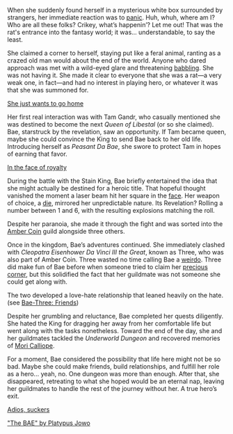 When she suddenly found herself in a mysterious white box surrounded by strangers, her immediate reaction was to [panic](https://www.youtube.com/live/y8bcLA6BQsw?feature=shared&t=281). Huh, whuh, where am I? Who are all these folks? Crikey, what’s happenin’? Let me out! That was the rat's entrance into the fantasy world; it was... understandable, to say the least.

She claimed a corner to herself, staying put like a feral animal, ranting as a crazed old man would about the end of the world. Anyone who dared approach was met with a wild-eyed glare and threatening [babbling](https://www.youtube.com/live/y8bcLA6BQsw?feature=shared&t=343). She was not having it. She made it clear to everyone that she was a rat—a very weak one, in fact—and had no interest in playing hero, or whatever it was that she was summoned for.

[She just wants to go home](#embed:https://www.youtube.com/live/y8bcLA6BQsw?t=466)

Her first real interaction was with Tam Gandr, who casually mentioned she was destined to become the next *Queen of Libestal* (or so she claimed). Bae, starstruck by the revelation, saw an opportunity. If Tam became queen, maybe she could convince the King to send Bae back to her old life. Introducing herself as *Peasant Da Bae*, she swore to protect Tam in hopes of earning that favor.

[In the face of royalty](#embed:https://www.youtube.com/live/y8bcLA6BQsw?feature=shared&t=2919)

During the battle with the Stain King, Bae briefly entertained the idea that she might actually be destined for a heroic title. That hopeful thought vanished the moment a laser beam hit her square in the [face](https://www.youtube.com/watch?v=y8bcLA6BQsw&t=3059s). Her weapon of choice, a [die](https://www.youtube.com/live/y8bcLA6BQsw?feature=shared&t=3171), mirrored her unpredictable nature. Its Revelation? Rolling a number between 1 and 6, with the resulting explosions matching the roll.

Despite her paranoia, she made it through the fight and was sorted into the [Amber Coin](https://www.youtube.com/live/y8bcLA6BQsw?feature=shared&t=3446) guild alongside three others.

Once in the kingdom, Bae’s adventures continued. She immediately clashed with *Cleopatra Eisenhower Da Vinci III the Great*, known as Three, who was also part of Amber Coin. Three wasted no time calling Bae a [weirdo](https://www.youtube.com/live/y8bcLA6BQsw?feature=shared&t=3510). Three did make fun of Bae before when someone tried to claim her [precious corner](https://www.youtube.com/live/y8bcLA6BQsw?feature=shared&t=2482), but this solidified the fact that her guildmate was not someone she could get along with.

The two developed a love-hate relationship that leaned heavily on the hate. (see [Bae-Three: Friends](#edge:bae-moom))

Despite her grumbling and reluctance, Bae completed her quests diligently. She hated the King for dragging her away from her comfortable life but went along with the tasks nonetheless. Toward the end of the day, she and her guildmates tackled the *Underworld Dungeon* and recovered memories of [Mori Calliope](https://www.youtube.com/live/y8bcLA6BQsw?feature=shared&t=9842).

For a moment, Bae considered the possibility that life here might not be so bad. Maybe she could make friends, build relationships, and fulfill her role as a hero... yeah, no. One dungeon was more than enough. After that, she disappeared, retreating to what she hoped would be an eternal nap, leaving her guildmates to handle the rest of the journey without her. A true hero’s exit.

[Adios, suckers](#embed:www.youtube.com/live/y8bcLA6BQsw?t=10388)

["The BAE" by Platypus Jowo](https://x.com/seekorplatypus/status/1902528599774883882)
